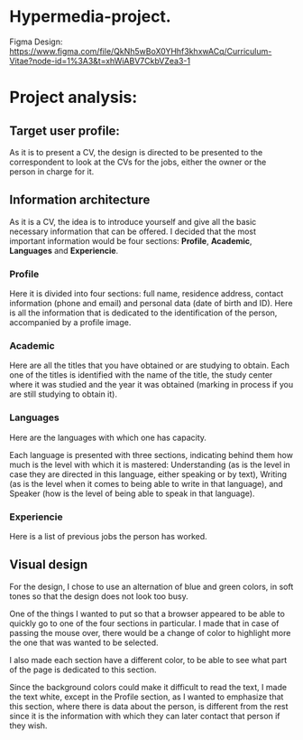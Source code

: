 # Hypermedia-project.
Figma Design: https://www.figma.com/file/QkNh5wBoX0YHhf3khxwACq/Curriculum-Vitae?node-id=1%3A3&t=xhWiABV7CkbVZea3-1

# Project analysis:

## Target user profile:
As it is to present a CV, the design is directed to be presented to the correspondent to look at the CVs for the jobs, either the owner or the person in charge for it.

## Information architecture
As it is a CV, the idea is to introduce yourself and give all the basic necessary information that can be offered.
I decided that the most important information would be four sections: **Profile**, **Academic**, **Languages** and **Experiencie**.
### Profile
Here it is divided into four sections: full name, residence address, contact information (phone and email) and personal data (date of birth and ID).
Here is all the information that is dedicated to the identification of the person, accompanied by a profile image.
### Academic
Here are all the titles that you have obtained or are studying to obtain. Each one of the titles is identified with the name of the title, the study center where it was studied and the year it was obtained (marking in process if you are still studying to obtain it).
### Languages
Here are the languages with which one has capacity.

Each language is presented with three sections, indicating behind them how much is the level with which it is mastered: Understanding (as is the level in case they are directed in this language, either speaking or by text), Writing (as is the level when it comes to being able to write in that language), and Speaker (how is the level of being able to speak in that language).
### Experiencie
Here is a list of previous jobs the person has worked.
## Visual design
For the design, I chose to use an alternation of blue and green colors, in soft tones so that the design does not look too busy.

One of the things I wanted to put so that a browser appeared to be able to quickly go to one of the four sections in particular. I made that in case of passing the mouse over, there would be a change of color to highlight more the one that was wanted to be selected.

I also made each section have a different color, to be able to see what part of the page is dedicated to this section.

Since the background colors could make it difficult to read the text, I made the text white, except in the Profile section, as I wanted to emphasize that this section, where there is data about the person, is different from the rest since it is the information with which they can later contact that person if they wish.
